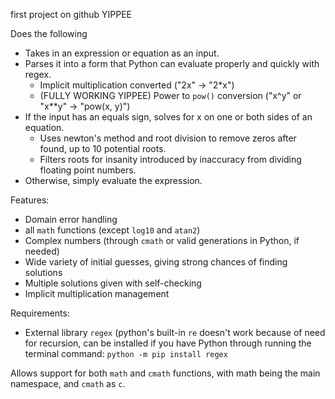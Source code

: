 first project on github YIPPEE

Does the following
- Takes in an expression or equation as an input.
- Parses it into a form that Python can evaluate properly and quickly with regex.
    - Implicit multiplication converted ("2x" -> "2*x")
    - (FULLY WORKING YIPPEE) Power to `pow()` conversion ("x^y" or "x**y" -> "pow(x, y)")
- If the input has an equals sign, solves for x on one or both sides of an equation.
    - Uses newton's method and root division to remove zeros after found, up to 10 potential roots.
    - Filters roots for insanity introduced by inaccuracy from dividing floating point numbers.
- Otherwise, simply evaluate the expression.

Features:
- Domain error handling
- all `math` functions (except `log10` and `atan2`)
- Complex numbers (through `cmath` or valid generations in Python, if needed)
- Wide variety of initial guesses, giving strong chances of finding solutions
- Multiple solutions given with self-checking
- Implicit multiplication management

Requirements: 
- External library `regex` (python's built-in `re` doesn't work because of need for recursion, can be installed if you have Python through running the terminal command: `python -m pip install regex`

Allows support for both `math` and `cmath` functions, with math being the main namespace, and `cmath` as `c`.
